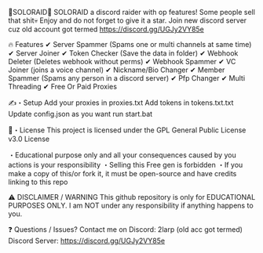 🚀SOLORAID🚀
SOLORAID a discord raider with op features! Some people sell that shit💀 Enjoy and do not forget to give it a star. Join new discord server cuz old account got termed https://discord.gg/UGJy2VY85e


🔥 Features
✔ Server Spammer (Spams one or multi channels at same time)
✔ Server Joiner 
✔ Token Checker (Save the data in folder)
✔ Webhook Deleter (Deletes webhook without perms)
✔ Webhook Spammer
✔ VC Joiner (joins a voice channel)
✔ Nickname/Bio Changer 
✔ Member Spammer (Spams any person in a discord server)
✔ Pfp Changer 
✔ Multi Threading
✔ Free Or Paid Proxies

✍️・Setup
Add your proxies in proxies.txt
Add tokens in tokens.txt.txt
Update config.json as you want
run start.bat

📄・License
This project is licensed under the GPL General Public License v3.0 License

  ・Educational purpose only and all your consequences caused by you actions is your responsibility
  ・Selling this Free gen is forbidden
  ・If you make a copy of this/or fork it, it must be open-source and have credits linking to this repo
  
⚠️ DISCLAIMER / WARNING
This github repository is only for EDUCATIONAL PURPOSES ONLY. I am NOT under any responsibility if anything happens to you.

❓ Questions / Issues?
Contact me on Discord: 2larp (old acc got termed)
Discord Server: https://discord.gg/UGJy2VY85e
